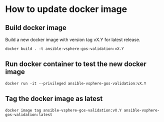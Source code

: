 # How to update docker image
## Build docker image
Build a new docker image with version tag vX.Y for latest release.
```
docker build . -t ansible-vsphere-gos-validation:vX.Y
```

## Run docker container to test the new docker image
```
docker run -it --privileged ansible-vsphere-gos-validation:vX.Y
```

## Tag the docker image as latest
```
docker image tag ansible-vsphere-gos-validation:vX.Y ansible-vsphere-gos-validation:latest
```
